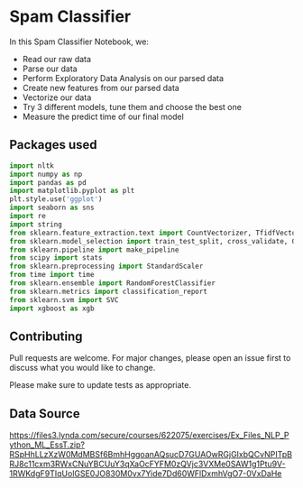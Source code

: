 # Spam Classifier

In this Spam Classifier Notebook, we:
* Read our raw data
* Parse our data
* Perform Exploratory Data Analysis on our parsed data
* Create new features from our parsed data
* Vectorize our data
* Try 3 different models, tune them and choose the best one
* Measure the predict time of our final model

## Packages used

```python
import nltk
import numpy as np
import pandas as pd
import matplotlib.pyplot as plt
plt.style.use('ggplot')
import seaborn as sns
import re
import string
from sklearn.feature_extraction.text import CountVectorizer, TfidfVectorizer
from sklearn.model_selection import train_test_split, cross_validate, GridSearchCV
from sklearn.pipeline import make_pipeline
from scipy import stats
from sklearn.preprocessing import StandardScaler
from time import time
from sklearn.ensemble import RandomForestClassifier
from sklearn.metrics import classification_report
from sklearn.svm import SVC
import xgboost as xgb
```

## Contributing
Pull requests are welcome. For major changes, please open an issue first to discuss what you would like to change.

Please make sure to update tests as appropriate.

## Data Source
https://files3.lynda.com/secure/courses/622075/exercises/Ex_Files_NLP_Python_ML_EssT.zip?RSpHhLLzXzW0MdMBSf6BmhHggoanAQsucD7GUAOwRGjGIxbQCvNPITpBRJ8c11cxm3RWxCNuYBCUuY3qXaOcFYFM0zQVjc3VXMe0SAW1g1Ptu9V-1RWKdgF9TIqUolGSE0JO830M0vx7Yide7Dd60WFlDxmhVgO7-0VxDaHe
